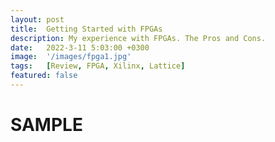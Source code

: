 ```yaml
---
layout: post
title:  Getting Started with FPGAs
description: My experience with FPGAs. The Pros and Cons.
date:   2022-3-11 5:03:00 +0300
image:  '/images/fpga1.jpg'
tags:   [Review, FPGA, Xilinx, Lattice]
featured: false
---
```


# SAMPLE 
